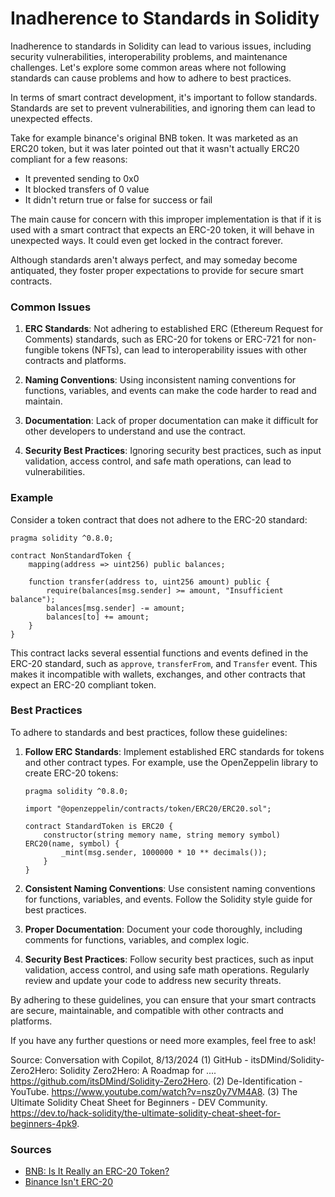# Inadherence to Standards in Solidity

Inadherence to standards in Solidity can lead to various issues, including security vulnerabilities, interoperability problems, and maintenance challenges. Let's explore some common areas where not following standards can cause problems and how to adhere to best practices.

In terms of smart contract development, it's important to follow standards. Standards are set to prevent vulnerabilities, and ignoring them can lead to unexpected effects.

Take for example binance's original BNB token. It was marketed as an ERC20 token, but it was later pointed out that it wasn't actually ERC20 compliant for a few reasons:

- It prevented sending to 0x0
- It blocked transfers of 0 value
- It didn't return true or false for success or fail

The main cause for concern with this improper implementation is that if it is used with a smart contract that expects an ERC-20 token, it will behave in unexpected ways. It could even get locked in the contract forever. 

Although standards aren't always perfect, and may someday become antiquated, they foster proper expectations to provide for secure smart contracts.


### Common Issues

1. **ERC Standards**: Not adhering to established ERC (Ethereum Request for Comments) standards, such as ERC-20 for tokens or ERC-721 for non-fungible tokens (NFTs), can lead to interoperability issues with other contracts and platforms.

2. **Naming Conventions**: Using inconsistent naming conventions for functions, variables, and events can make the code harder to read and maintain.

3. **Documentation**: Lack of proper documentation can make it difficult for other developers to understand and use the contract.

4. **Security Best Practices**: Ignoring security best practices, such as input validation, access control, and safe math operations, can lead to vulnerabilities.

### Example

Consider a token contract that does not adhere to the ERC-20 standard:

```solidity
pragma solidity ^0.8.0;

contract NonStandardToken {
    mapping(address => uint256) public balances;

    function transfer(address to, uint256 amount) public {
        require(balances[msg.sender] >= amount, "Insufficient balance");
        balances[msg.sender] -= amount;
        balances[to] += amount;
    }
}
```

This contract lacks several essential functions and events defined in the ERC-20 standard, such as `approve`, `transferFrom`, and `Transfer` event. This makes it incompatible with wallets, exchanges, and other contracts that expect an ERC-20 compliant token.

### Best Practices

To adhere to standards and best practices, follow these guidelines:

1. **Follow ERC Standards**: Implement established ERC standards for tokens and other contract types. For example, use the OpenZeppelin library to create ERC-20 tokens:

   ```solidity
   pragma solidity ^0.8.0;

   import "@openzeppelin/contracts/token/ERC20/ERC20.sol";

   contract StandardToken is ERC20 {
       constructor(string memory name, string memory symbol) ERC20(name, symbol) {
           _mint(msg.sender, 1000000 * 10 ** decimals());
       }
   }
   ```

2. **Consistent Naming Conventions**: Use consistent naming conventions for functions, variables, and events. Follow the Solidity style guide for best practices.

3. **Proper Documentation**: Document your code thoroughly, including comments for functions, variables, and complex logic.

4. **Security Best Practices**: Follow security best practices, such as input validation, access control, and using safe math operations. Regularly review and update your code to address new security threats.

By adhering to these guidelines, you can ensure that your smart contracts are secure, maintainable, and compatible with other contracts and platforms.

If you have any further questions or need more examples, feel free to ask!

Source: Conversation with Copilot, 8/13/2024
(1) GitHub - itsDMind/Solidity-Zero2Hero: Solidity Zero2Hero: A Roadmap for .... https://github.com/itsDMind/Solidity-Zero2Hero.
(2) De-Identification - YouTube. https://www.youtube.com/watch?v=nsz0y7VM4A8.
(3) The Ultimate Solidity Cheat Sheet for Beginners - DEV Community. https://dev.to/hack-solidity/the-ultimate-solidity-cheat-sheet-for-beginners-4pk9.

### Sources

- [BNB: Is It Really an ERC-20 Token?](https://finance.yahoo.com/news/bnb-really-erc-20-token-160013314.html)
- [Binance Isn't ERC-20](https://blog.goodaudience.com/binance-isnt-erc-20-7645909069a4)
